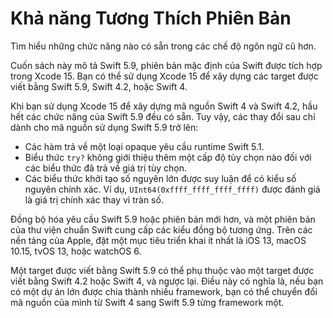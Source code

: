 # Khả năng Tương Thích Phiên Bản

Tìm hiểu những chức năng nào có sẵn trong các chế độ ngôn ngữ cũ hơn.

Cuốn sách này mô tả Swift 5.9,
phiên bản mặc định của Swift được tích hợp trong Xcode 15.
Bạn có thể sử dụng Xcode 15 để xây dựng các target
được viết bằng Swift 5.9, Swift 4.2, hoặc Swift 4.

<!--
  - test: `swift-version`

  ```swifttest
  >> #if swift(>=5.9.1)
  >>     print("Too new")
  >> #elseif swift(>=5.9)
  >>     print("Just right")
  >> #else
  >>     print("Too old")
  >> #endif
  << Just right
  ```
-->

Khi bạn sử dụng Xcode 15 để xây dựng mã nguồn Swift 4 và Swift 4.2,
hầu hết các chức năng của Swift 5.9 đều có sẵn.
Tuy vậy, các thay đổi sau chỉ dành cho mã nguồn sử dụng Swift 5.9 trở lên:

- Các hàm trả về một loại opaque yêu cầu runtime Swift 5.1.
- Biểu thức `try?` không giới thiệu thêm một cấp độ tùy chọn nào 
  đối với các biểu thức đã trả về giá trị tùy chọn.
- Các biểu thức khởi tạo số nguyên lớn được suy luận
  để có kiểu số nguyên chính xác.
  Ví dụ, `UInt64(0xffff_ffff_ffff_ffff)` được đánh giá là giá trị chính xác
  thay vì tràn số.

Đồng bộ hóa yêu cầu Swift 5.9 hoặc phiên bản mới hơn,
và một phiên bản của thư viện chuẩn Swift
cung cấp các kiểu đồng bộ tương ứng.
Trên các nền tảng của Apple, đặt một mục tiêu triển khai
ít nhất là iOS 13, macOS 10.15, tvOS 13, hoặc watchOS 6.

Một target được viết bằng Swift 5.9 có thể phụ thuộc vào 
một target được viết bằng Swift 4.2 hoặc Swift 4,
và ngược lại.
Điều này có nghĩa là, nếu bạn có một dự án lớn
được chia thành nhiều framework,
bạn có thể chuyển đổi mã nguồn của mình từ Swift 4 sang Swift 5.9
từng framework một.

<!--
File nguồn này là một phần của dự án mã nguồn mở Swift.org

Bản quyền (c) 2014 - 2022 Apple Inc. và các tác giả dự án Swift
Được cấp phép theo giấy phép Apache v2.0 với Đặc lệ Thư viện Thời gian chạy

Xem https://swift.org/LICENSE.txt để biết thông tin về giấy phép
Xem https://swift.org/CONTRIBUTORS.txt để biết danh sách các tác giả dự án Swift
-->